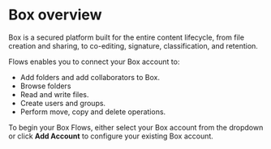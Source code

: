 # Box overview

Box is a secured platform built for the entire content lifecycle, from file creation and sharing, to co-editing, signature, classification, and retention.

Flows enables you to connect your Box account to:

* Add folders and add collaborators to Box.
* Browse folders
* Read and write files.
* Create users and groups.
* Perform move, copy and delete operations.

To begin your Box Flows, either select your Box account from the dropdown or click **Add Account** to configure your existing Box account.

